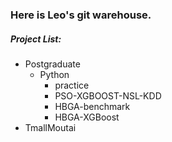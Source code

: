 ### Here is Leo's git warehouse.

##### Project List:

- Postgraduate
    - Python
        - practice
        - PSO-XGBOOST-NSL-KDD
		- HBGA-benchmark
		- HBGA-XGBoost
- TmallMoutai